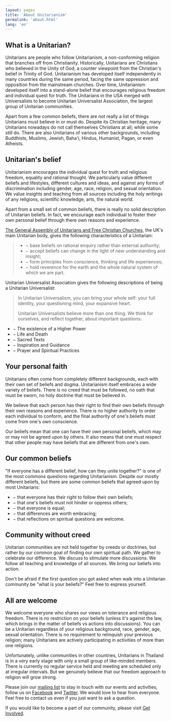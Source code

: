 ```yaml
---
layout: pages
title: 'About Unitarianism'
permalink: 'about.html'
lang: 'en'
---
```


## What is a Unitarian?

Unitarians are people who follow Unitarianism, a non-conforming religion that branches off from Christianity. Historically, Unitarians are Christians who believed in the Unity of God, a counter viewpoint from the Christian's belief in Trinity of God. Unitarianism has developed itself independently in many countries during the same period, facing the same oppression and opposition from the mainstream churches. Over time, Unitarianism developed itself into a stand-alone belief that encourages religious freedom and individual quest for truth. The Unitarians in the USA merged with Universalists to become Unitarian Universalist Association, the largest group of Unitarian communities.

Apart from a few common beliefs, there are not really a list of things Unitarians must believe in or must do. Despite its Christian heritage, many Unitarians nowadays do not call themselves Christians at all; while some still do. There are also Unitarians of various other backgrounds, including Buddhists, Muslims, Jewish, Baha'i, Hindus, Humanist, Pagan, or even Atheists.

## Unitarian's belief

Unitarianism encourages the individual quest for truth and religious freedom, equality and rational thought. We particularly value different beliefs and lifestyles, different cultures and ideas, and against any forms of discrimination including gender, age, race,  religion, and sexual orientation. We value insights and teaching from all sources including the holy writings of any religions, scientific knowledge, arts, the natural world.

Apart from a small set of common beliefs, there is really no solid description of Unitarian beliefs. In fact, we encourage each individual to foster their own personal belief through there own reasons and experience.

[The General Assembly of Unitarians and Free Christian Churches](https://www.unitarian.org.uk/), the UK's main Unitarian body, gives the following characteristics of a Unitarian:

> - &minus; base beliefs on rational enquiry rather than external authority;
> - &minus; accept beliefs can change in the light of new understanding and insight;
> - &minus; form principles from conscience, thinking and life experiences;
> - &minus; hold reverence for the earth and the whole natural system of which we are part.

Unitarian Universalist Association gives the following descriptions of being a Unitarian Universalist:

> In Unitarian Universalism, you can bring your whole self: your full identity, your questioning mind, your expansive heart.
>
> Unitarian Universalists believe more than one thing. We think for ourselves, and reflect together, about important questions:
- &minus; The existence of a Higher Power
- &minus; Life and Death
- &minus; Sacred Texts
- &minus; Inspiration and Guidance
- &minus; Prayer and Spiritual Practices

## Your personal faith

Unitarians often come from completely different backgrounds, each with their own set of beliefs and dogma. Unitarianism itself embraces a wide variety of beliefs. There is no creed that must be followed, no oath that must be sworn, no holy doctrine that must be believed in.

We believe that each person has their right to find their own beliefs through their own reasons and experience. There is no higher authority to order each individual to conform, and the final authority of one's beliefs must come from one's own conscience.

Our beliefs mean that one can have their own personal beliefs, which may or may not be agreed upon by others. It also means that one must respect that other people may have beliefs that are different from one's own.

## Our common beliefs

"If everyone has a different belief, how can they unite together?" is one of the most commons questions regarding Unitarianism. Despite our mostly different beliefs, but there are some common beliefs that agreed upon by most Unitarians:

- &minus; that everyone has their right to follow their own beliefs;
- &minus; that one's beliefs must not hinder or oppress others;
- &minus; that everyone is equal;
- &minus; that differences are worth embracing;
- &minus; that reflections on spiritual questions are welcome.

## Community without creed

Unitarian communities are not held together by creeds or doctrines, but rather by our common goal of finding our own spiritual path. We gather to celebrate our difference. We discuss to stimulate more discussions. We follow all teaching and knowledge of all sources. We bring our beliefs into action.

Don't be afraid if the first question you got asked when walk into a Unitarian community be "what is your beliefs?" Feel free to express yourself.

## All are welcome

We welcome everyone who shares our views on tolerance and religious freedom. There is no restriction on your beliefs (unless it's against the law, which brings in the matter of beliefs vs actions into discussions). You can be a Unitarian regardless of your religious background, race, gender, age, sexual orientation. There is no requirement to relinquish your previous religion; many Unitarians are actively participating in activities of more than one religions.

Unfortunately, unlike communities in other countries, Unitarians in Thailand is in a very early stage with only a small group of like-minded members. There is currently no regular service held and meeting are scheduled only at irregular intervals. But we genuinely believe that our freedom approach to religion will grow strong.

Please join our [mailing list]() to stay in touch with our events and activities, follow us on [Facebook](https://www.facebook.com/thaiunitarians/) and [Twitter](https://twitter.com/ThaiUnitarians). We would love to hear from everyone. Feel free to contact us even if you just want to ask a question.

If you would like to become a part of our community, please visit [Get Involved](get-involved.html).
